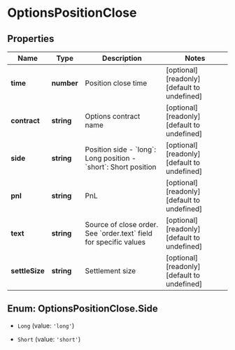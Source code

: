 # OptionsPositionClose

## Properties

Name | Type | Description | Notes
------------ | ------------- | ------------- | -------------
**time** | **number** | Position close time | [optional] [readonly] [default to undefined]
**contract** | **string** | Options contract name | [optional] [readonly] [default to undefined]
**side** | **string** | Position side  - &#x60;long&#x60;: Long position - &#x60;short&#x60;: Short position | [optional] [readonly] [default to undefined]
**pnl** | **string** | PnL | [optional] [readonly] [default to undefined]
**text** | **string** | Source of close order. See &#x60;order.text&#x60; field for specific values | [optional] [readonly] [default to undefined]
**settleSize** | **string** | Settlement size | [optional] [readonly] [default to undefined]

## Enum: OptionsPositionClose.Side

* `Long` (value: `'long'`)

* `Short` (value: `'short'`)


